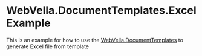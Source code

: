 # WebVella.DocumentTemplates.ExcelExample
This is an example for how to use the [WebVella.DocumentTemplates](https://github.com/WebVella/WebVella.DocumentTemplates) to generate Excel file from template
